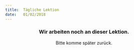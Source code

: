 ```yaml
---
title:  Tägliche Lektion
date:   01/02/2018
---
```


### <center>Wir arbeiten noch an dieser Lektion.</center>
<center>Bitte komme später zurück.</center>